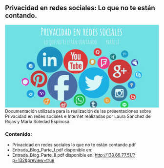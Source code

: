 ## Privacidad en redes sociales: Lo que no te están contando.

![portada](./portada.jpeg)
Documentación utilizada para la realización de las presentaciones sobre Privacidad en redes sociales e Internet realizadas por Laura Sánchez de Rojas y María Soledad Espinosa. 

### Contenido: 
- Privacidad en redes sociales lo que no te están contando.pdf
- Entrada_Blog_Parte_I.pdf disponible en: 
- Entrada_Blog_Parte_II.pdf disponible en: http://138.68.77.51/?p=132&preview=true